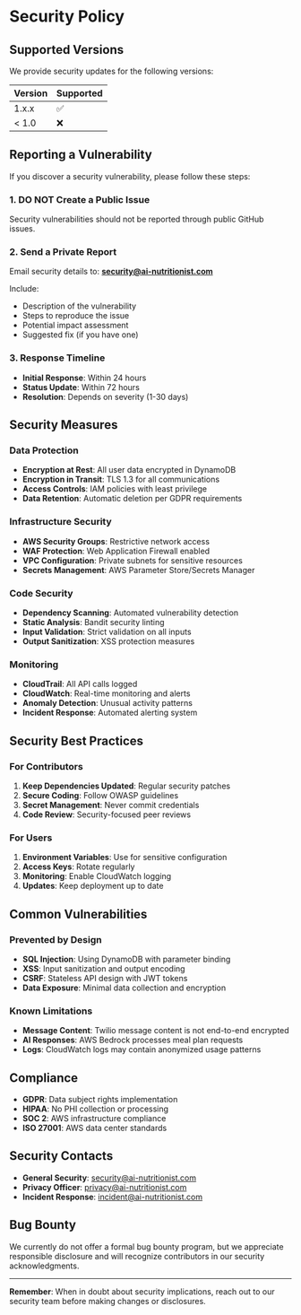 # Security Policy

## Supported Versions

We provide security updates for the following versions:

| Version | Supported          |
| ------- | ------------------ |
| 1.x.x   | :white_check_mark: |
| < 1.0   | :x:                |

## Reporting a Vulnerability

If you discover a security vulnerability, please follow these steps:

### 1. DO NOT Create a Public Issue

Security vulnerabilities should not be reported through public GitHub issues.

### 2. Send a Private Report

Email security details to: **security@ai-nutritionist.com**

Include:
- Description of the vulnerability
- Steps to reproduce the issue
- Potential impact assessment
- Suggested fix (if you have one)

### 3. Response Timeline

- **Initial Response**: Within 24 hours
- **Status Update**: Within 72 hours
- **Resolution**: Depends on severity (1-30 days)

## Security Measures

### Data Protection

- **Encryption at Rest**: All user data encrypted in DynamoDB
- **Encryption in Transit**: TLS 1.3 for all communications
- **Access Controls**: IAM policies with least privilege
- **Data Retention**: Automatic deletion per GDPR requirements

### Infrastructure Security

- **AWS Security Groups**: Restrictive network access
- **WAF Protection**: Web Application Firewall enabled
- **VPC Configuration**: Private subnets for sensitive resources
- **Secrets Management**: AWS Parameter Store/Secrets Manager

### Code Security

- **Dependency Scanning**: Automated vulnerability detection
- **Static Analysis**: Bandit security linting
- **Input Validation**: Strict validation on all inputs
- **Output Sanitization**: XSS protection measures

### Monitoring

- **CloudTrail**: All API calls logged
- **CloudWatch**: Real-time monitoring and alerts
- **Anomaly Detection**: Unusual activity patterns
- **Incident Response**: Automated alerting system

## Security Best Practices

### For Contributors

1. **Keep Dependencies Updated**: Regular security patches
2. **Secure Coding**: Follow OWASP guidelines
3. **Secret Management**: Never commit credentials
4. **Code Review**: Security-focused peer reviews

### For Users

1. **Environment Variables**: Use for sensitive configuration
2. **Access Keys**: Rotate regularly
3. **Monitoring**: Enable CloudWatch logging
4. **Updates**: Keep deployment up to date

## Common Vulnerabilities

### Prevented by Design

- **SQL Injection**: Using DynamoDB with parameter binding
- **XSS**: Input sanitization and output encoding
- **CSRF**: Stateless API design with JWT tokens
- **Data Exposure**: Minimal data collection and encryption

### Known Limitations

- **Message Content**: Twilio message content is not end-to-end encrypted
- **AI Responses**: AWS Bedrock processes meal plan requests
- **Logs**: CloudWatch logs may contain anonymized usage patterns

## Compliance

- **GDPR**: Data subject rights implementation
- **HIPAA**: No PHI collection or processing
- **SOC 2**: AWS infrastructure compliance
- **ISO 27001**: AWS data center standards

## Security Contacts

- **General Security**: security@ai-nutritionist.com
- **Privacy Officer**: privacy@ai-nutritionist.com
- **Incident Response**: incident@ai-nutritionist.com

## Bug Bounty

We currently do not offer a formal bug bounty program, but we appreciate responsible disclosure and will recognize contributors in our security acknowledgments.

---

**Remember**: When in doubt about security implications, reach out to our security team before making changes or disclosures.
